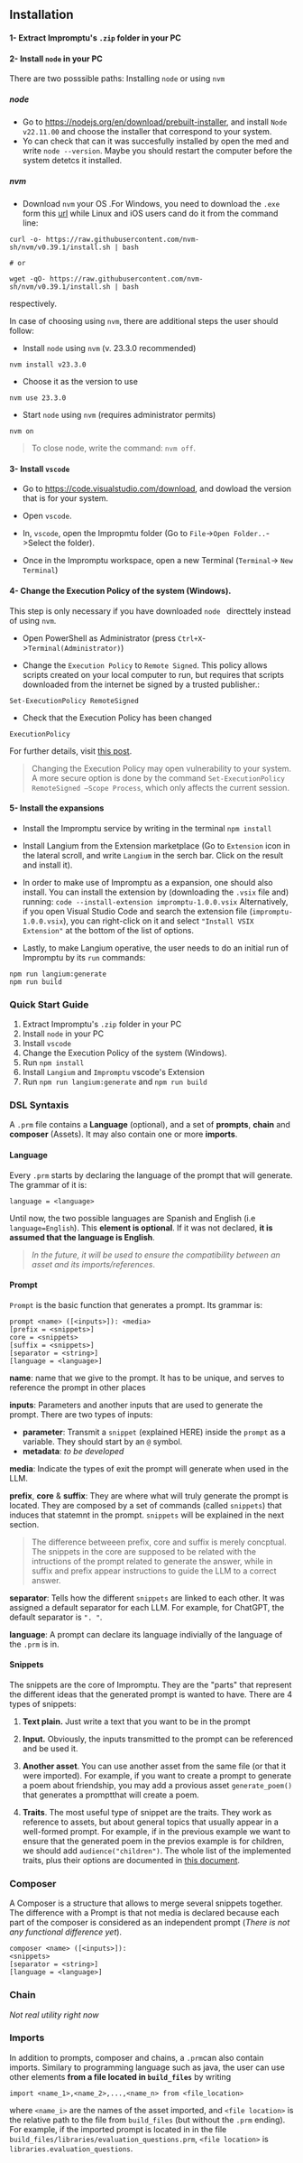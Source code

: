 ## Installation


#### 1- Extract Impromptu's `.zip` folder in your PC

#### 2- Install `node` in your PC
There are two posssible paths: Installing `node` or using `nvm`
##### node
-  Go to https://nodejs.org/en/download/prebuilt-installer, and install `Node v22.11.00` and choose the installer that correspond to your system. 
- Yo can check that can it was succesfully installed by open the med and write `node --version`. Maybe you should restart the computer before the system detetcs it installed.

##### nvm
- Download `nvm` your OS .For Windows, you need to download the `.exe` form this [url](https://github.com/coreybutler/nvm-windows/releases) while Linux and iOS users cand do it from the command line:
```
curl -o- https://raw.githubusercontent.com/nvm-sh/nvm/v0.39.1/install.sh | bash 

# or

wget -qO- https://raw.githubusercontent.com/nvm-sh/nvm/v0.39.1/install.sh | bash
```
respectively.

In case of choosing using `nvm`, there are additional steps the user should follow:
 - Install `node` using `nvm` (v. 23.3.0 recommended)
 ```
 nvm install v23.3.0
 ```

- Choose it as the version to use
 ```
 nvm use 23.3.0
 ```

- Start `node` using `nvm` (requires administrator permits)
 ```
 nvm on
 ```

> To close node, write the command: `nvm off`.

#### 3- Install `vscode`

- Go to https://code.visualstudio.com/download, and dowload the version that is for your system.


- Open `vscode`.
- In, `vscode`, open the Impropmtu folder (Go to `File`->`Open Folder..`->Select the folder).
- Once in the Impromptu workspace, open a new Terminal (`Terminal`-> `New Terminal`)

#### 4- Change the Execution Policy of the system (Windows).
This step is only necessary if you have downloaded `node ` directtely instead of using `nvm`.

- Open PowerShell as Administrator (press `Ctrl+X`->`Terminal(Administrator)`)

- Change the `Execution Policy` to `Remote Signed`. This policy allows scripts created on your local computer to run, but requires that scripts downloaded from the internet be signed by a trusted publisher.:
```
Set-ExecutionPolicy RemoteSigned
```

- Check that the Execution Policy has been changed
```
ExecutionPolicy
```
For further details, visit [this post](https://medium.com/@devnurai/how-to-fix-the-npm-file-c-program-files-nodejs-npm-ps1-69515d0fb02b).


> Changing the Execution Policy may open vulnerability to your system. A more secure option is done by the command `Set-ExecutionPolicy RemoteSigned –Scope Process`, which only affects the current session.

#### 5- Install the expansions
- Install the Impromptu service by writing in the terminal `npm install`
- Install Langium from the Extension marketplace (Go to `Extension` icon in the lateral scroll, and write `Langium` in the serch bar. Click on the result and install it).

- In order to make use of Impromptu as a expansion, one should also install. You can install the extension by (downloading the `.vsix` file and) running:
```code --install-extension impromptu-1.0.0.vsix```
Alternatively, if you open Visual Studio Code and search the extension file (`impromptu-1.0.0.vsix`), you can right-click on it and select `"Install VSIX Extension"` at the bottom of the list of options.


- Lastly, to make Langium operative, the user needs to do an initial run of Impromptu by its `run` commands:
```
npm run langium:generate
npm run build
```


### Quick Start Guide

1. Extract Impromptu's `.zip` folder in your PC
2. Install `node` in your PC
3. Install `vscode`
4. Change the Execution Policy of the system (Windows).
5. Run `npm install`
6. Install `Langium` and `Impromptu` vscode's Extension
7. Run `npm run langium:generate` and `npm run build`


### DSL Syntaxis

A `.prm` file contains a **Language** (optional), and a set of **prompts**, **chain** and **composer** (Assets). It may also contain one or more **imports**.
#### Language

Every `.prm` starts by declaring the language of the prompt that will generate. The grammar of it is:
```
language = <language>
```

Until now, the two possible languages are Spanish and English (i.e `language=English`).
This **element is optional**. If it was not declared, **it is assumed that the language is English**.
> *In the future, it will be used to ensure the compatibility between an asset and its imports/references*.

#### Prompt

`Prompt` is the basic function that generates a prompt. Its grammar is:

```
prompt <name> ([<inputs>]): <media>
[prefix = <snippets>]
core = <snippets>
[suffix = <snippets>]
[separator = <string>]
[language = <language>]

```
**name**: name that we give to the prompt. It has to be unique, and serves to reference the prompt in other places

**inputs**: Parameters and another inputs that are used to generate the prompt. There are two types of inputs:
- **parameter**: Transmit a `snippet` (explained HERE) inside the `prompt` as a variable. They should start by an `@` symbol.
- **metadata**: *to be developed*

**media**: Indicate the types of exit the prompt will generate when used in the LLM.

**prefix**, **core** & **suffix**: They are where what will truly generate the prompt is located. They are composed by a set of commands (called `snippets`) that induces that statemnt in the prompt. `snippets` will be explained in the next section. 

> The difference betweeen prefix, core and suffix is merely concptual. The snippets in the core are supposed to be related with the intructions of the prompt related to generate the answer, while in suffix and prefix appear instructions to guide the LLM to a correct answer.

**separator**: Tells how the different `snippets` are linked to each other. It was assigned a default separator for each LLM. For example, for ChatGPT, the default separator is `". "`.

**language**: A prompt can declare its language indivially of the language of the `.prm` is in.



#### Snippets

The snippets are the core of Impromptu. They are the "parts" that represent the different ideas that the generated prompt is wanted to have. There are 4 types of snippets:

1. **Text plain.** Just write a text that you want to be in the prompt

2. **Input.** Obviously, the inputs transmitted to the prompt can be referenced and be used it.

3. **Another asset**. You can use another asset from the same file (or that it were imported). For example, if you want to create a prompt to generate a poem about friendship, you may add a provious asset `generate_poem()` that generates a promptthat will create a poem.

4. **Traits**. The most useful type of snippet are the traits. They work as reference to assets, but about general topics that usually appear in a well-formed prompt. For example, if in the previous example we want to ensure that the generated poem in the previos example is for children, we should add `audience("children")`. The whole list of the implemented traits, plus their options are documented in [this document](traits_cheat_sheet.md).


### Composer
A Composer is a structure that allows to merge several snippets together. The difference with a Prompt is that not media is declared because each part of the composer is considered as an independent prompt (*There is not any functional difference yet*).

```
composer <name> ([<inputs>]): 
<snippets>
[separator = <string>]
[language = <language>]

```

### Chain
*Not real utility right now*

### Imports

In addition to prompts, composer and chains, a `.prm`can also contain imports. Similary to programming language such as java, the user can use other  elements **from a file located in `build_files`** by writing
```
import <name_1>,<name_2>,...,<name_n> from <file_location>
```
where `<name_i>` are the names of the asset imported, and `<file location>` is the relative path to the file from `build_files` (but without the `.prm` ending). For example, if the imported prompt is located in in the file `build_files/libraries/evaluation_questions.prm`, `<file location>` is `libraries.evaluation_questions`.